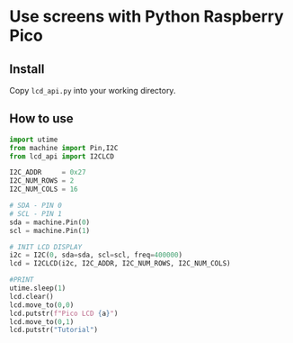 # Use screens with Python Raspberry Pico

## Install

Copy `lcd_api.py` into your working directory.

## How to use

``` Python
import utime
from machine import Pin,I2C
from lcd_api import I2CLCD

I2C_ADDR     = 0x27
I2C_NUM_ROWS = 2
I2C_NUM_COLS = 16

# SDA - PIN 0
# SCL - PIN 1
sda = machine.Pin(0)
scl = machine.Pin(1)

# INIT LCD DISPLAY
i2c = I2C(0, sda=sda, scl=scl, freq=400000)
lcd = I2CLCD(i2c, I2C_ADDR, I2C_NUM_ROWS, I2C_NUM_COLS)    

#PRINT
utime.sleep(1)
lcd.clear()
lcd.move_to(0,0)
lcd.putstr(f"Pico LCD {a}")
lcd.move_to(0,1)
lcd.putstr("Tutorial")

```